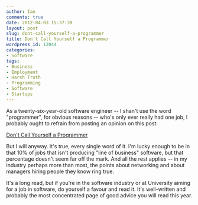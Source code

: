 ```yaml
---
author: Ian
comments: true
date: 2012-04-03 15:37:39
layout: post
slug: dont-call-yourself-a-programmer
title: Don't Call Yourself a Programmer
wordpress_id: 12044
categories:
- Software
tags:
- Business
- Employment
- Harsh Truth
- Programming
- Software
- Startups
---
```


As a twenty-six-year-old software engineer -- I shan't use the word "programmer", for obvious reasons -- who's only ever really had one job, I probably ought to refrain from posting an opinion on this post:

[Don't Call Yourself a Programmer](http://www.kalzumeus.com/2011/10/28/dont-call-yourself-a-programmer)

But I will anyway.  It's true, every single word of it.  I'm lucky enough to be in that 10% of jobs that isn't producing "line of business" software, but that percentage doesn't seem far off the mark.  And all the rest applies -- in my industry perhaps more than most, the points about networking and about managers hiring people they know ring true.

It's a long read, but if you're in the software industry or at University aiming for a job in software, do yourself a favour and read it.  It's well-written and probably the most concentrated page of good advice you will read this year.


